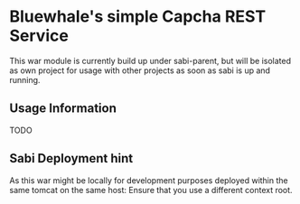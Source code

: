 # Bluewhale's simple Capcha REST Service

This war module is currently build up under sabi-parent, but will be isolated
as own project for usage with other projects as soon as sabi is up and running.

## Usage Information

TODO

## Sabi Deployment hint

As this war might be locally for development purposes deployed
within the same tomcat on the same host: Ensure that you use a different context root.